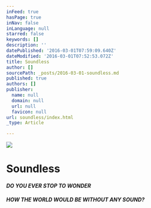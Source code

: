 ```yaml
---
inFeed: true
hasPage: true
inNav: false
inLanguage: null
starred: false
keywords: []
description: ''
datePublished: '2016-03-01T07:59:09.640Z'
dateModified: '2016-03-01T07:52:53.072Z'
title: Soundless
author: []
sourcePath: _posts/2016-03-01-soundless.md
published: true
authors: []
publisher:
  name: null
  domain: null
  url: null
  favicon: null
url: soundless/index.html
_type: Article

---
```

![](https://the-grid-user-content.s3-us-west-2.amazonaws.com/d15ca51d-5ac6-48e2-b066-e5511202814e.jpg)

# Soundless

#### _DO YOU EVER STOP TO WONDER_

#### _HOW THE WORLD WOULD BE WITHOUT ANY SOUND?_